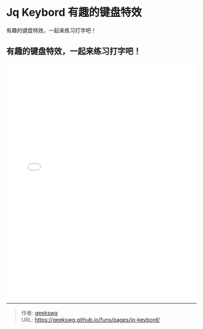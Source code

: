 # Jq Keybord 有趣的键盘特效

有趣的键盘特效，一起来练习打字吧！
<!--more-->
<!DOCTYPE html>
<html lang="zh">

<head>
  <meta charset="UTF-8">
  <meta name="viewport" content="width=device-width, initial-scale=1.0">
  <title>html -title</title>
  <style>
    
  </style>
</head>
<body>
  <h2>有趣的键盘特效，一起来练习打字吧！</h2>
  <iframe allowtransparency="true" frameborder="0" width="100%" height="620px" scrolling="no" src="/funs/tools/jquery-cool-keyboard/index.html"></iframe>
</body>
</html>

---

> 作者: [geekswg](https://geekswg.github.io)  
> URL: https://geekswg.github.io/funs/pages/jq-keybord/  

